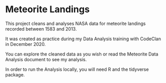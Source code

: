 Meteorite Landings
==================

This project cleans and analyses NASA data for meteorite landings
recorded between 1583 and 2013.

It was created as practice during my Data Analysis training with
CodeClan in December 2020.

You can explore the cleaned data as you wish or read the Meteorite Data
Analysis document to see my analysis.

In order to run the Analysis locally, you will need R and the tidyverse
package.
